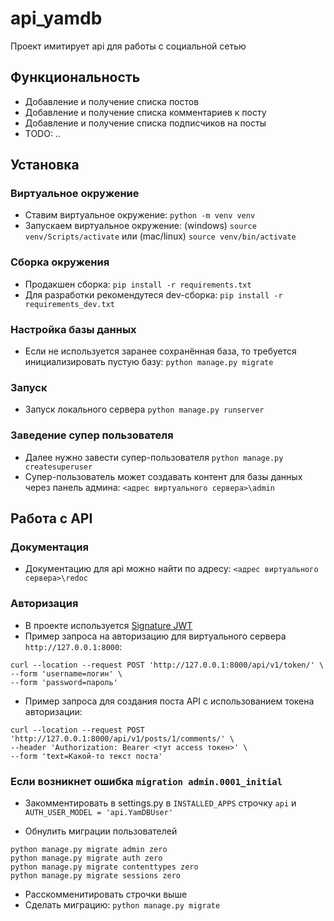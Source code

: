 # api_yamdb
Проект имитирует api для работы с социальной сетью
## Функциональность
* Добавление и получение списка постов
* Добавление и получение списка комментариев к посту
* Добавление и получение списка подписчиков на посты
* TODO: ..

## Установка

### Виртуальное окружение
* Ставим виртуальное окружение: `python -m venv venv`
* Запускаем виртуальное окружение: (windows) `source venv/Scripts/activate` или (mac/linux) `source venv/bin/activate`

### Сборка окружения
* Продакшен сборка:  `pip install -r requirements.txt`
* Для разработки рекомендутеся dev-сборка: `pip install -r requirements_dev.txt`

### Настройка базы данных
* Если не используется заранее сохранённая база, то требуется инициализировать пустую базу: `python manage.py migrate` 

### Запуск
* Запуск локального сервера `python manage.py runserver`

### Заведение супер пользователя
* Далее нужно завести супер-пользователя `python manage.py createsuperuser`
* Супер-пользователь может создавать контент для базы данных через панель админа: `<адрес виртуального сервера>\admin`

## Работа с API
### Документация 
* Документацию для api можно найти по адресу: `<адрес виртуального сервера>\redoc`

### Авторизация
* В проекте используется [Signature JWT](https://jwt.io/introduction/)
* Пример запроса на авторизацию для виртуального сервера `http://127.0.0.1:8000`:
```
curl --location --request POST 'http://127.0.0.1:8000/api/v1/token/' \
--form 'username=логин' \
--form 'password=пароль'
```
* Пример запроса для создания поста API с использованием токена авторизации:
```
curl --location --request POST 'http://127.0.0.1:8000/api/v1/posts/1/comments/' \
--header 'Authorization: Bearer <тут access токен>' \
--form 'text=Какой-то текст поста'
```


### Если возникнет ошибка ```migration admin.0001_initial```

* Закомментировать в settings.py в `INSTALLED_APPS` строчку `api` и `AUTH_USER_MODEL = 'api.YamDBUser'`

* Обнулить миграции пользователей 
```
python manage.py migrate admin zero
python manage.py migrate auth zero
python manage.py migrate contenttypes zero
python manage.py migrate sessions zero
```
* Расскомменитировать строчки выше
* Сделать миграцию: `python manage.py migrate`